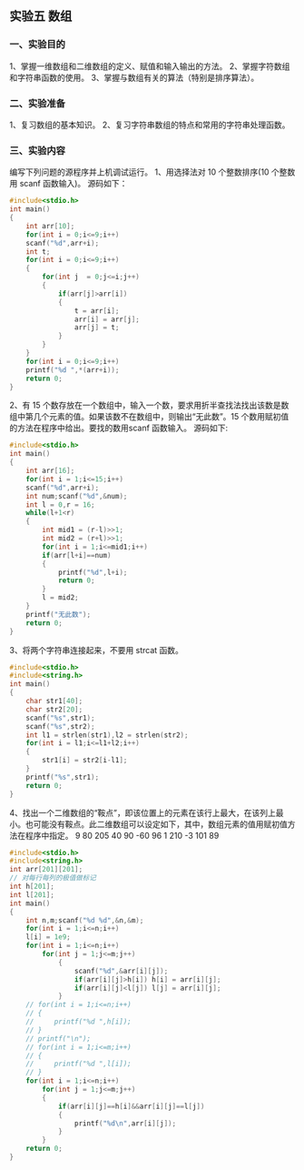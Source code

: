 ## 实验五 数组

### 一、实验目的
1、掌握一维数组和二维数组的定义、赋值和输入输出的方法。
2、掌握字符数组和字符串函数的使用。
3、掌握与数组有关的算法（特别是排序算法）。
### 二、实验准备
1、复习数组的基本知识。
2、复习字符串数组的特点和常用的字符串处理函数。
### 三、实验内容
编写下列问题的源程序并上机调试运行。
1、用选择法对 10 个整数排序(10 个整数用 scanf 函数输入)。
源码如下：
```c++
#include<stdio.h>
int main()
{
    int arr[10];
    for(int i = 0;i<=9;i++)
    scanf("%d",arr+i);
    int t;
    for(int i = 0;i<=9;i++)
    {
        for(int j  = 0;j<=i;j++)
        {
            if(arr[j]>arr[i])
            {
                t = arr[i];
                arr[i] = arr[j];
                arr[j] = t;
            }
        }
    }
    for(int i = 0;i<=9;i++)
    printf("%d ",*(arr+i));
    return 0;
}
```

2、有 15 个数存放在一个数组中，输入一个数，要求用折半查找法找出该数是数组中第几个元素的值。如果该数不在数组中，则输出“无此数”。15 个数用赋初值的方法在程序中给出。要找的数用scanf 函数输入。
源码如下:
```c++
#include<stdio.h>
int main()
{
    int arr[16];
    for(int i = 1;i<=15;i++)
    scanf("%d",arr+i);
    int num;scanf("%d",&num);
    int l = 0,r = 16;
    while(l+1<r)
    {
        int mid1 = (r-l)>>1;
        int mid2 = (r+l)>>1;
        for(int i = 1;i<=mid1;i++)
        if(arr[l+i]==num)
        {
            printf("%d",l+i);
            return 0;
        }
        l = mid2;
    }
    printf("无此数");
    return 0;
}
```
3、将两个字符串连接起来，不要用 strcat 函数。
```c++
#include<stdio.h>
#include<string.h>
int main()
{
    char str1[40];
    char str2[20];
    scanf("%s",str1);
    scanf("%s",str2);
    int l1 = strlen(str1),l2 = strlen(str2);
    for(int i = l1;i<=l1+l2;i++)
    {
        str1[i] = str2[i-l1];
    }
    printf("%s",str1);
    return 0;
}
```
4、找出一个二维数组的“鞍点”，即该位置上的元素在该行上最大，在该列上最小。也可能没有鞍点。此二维数组可以设定如下，其中，数组元素的值用赋初值方法在程序中指定。 
9    80 205 40
90  -60  96  1
210  -3 101 89
```c++
#include<stdio.h>
#include<string.h>
int arr[201][201];
// 对每行每列的极值做标记
int h[201];
int l[201];
int main()
{
    int n,m;scanf("%d %d",&n,&m);
    for(int i = 1;i<=n;i++)
    l[i] = 1e9;
    for(int i = 1;i<=n;i++)
        for(int j = 1;j<=m;j++)
            {
                scanf("%d",&arr[i][j]);
                if(arr[i][j]>h[i]) h[i] = arr[i][j];
                if(arr[i][j]<l[j]) l[j] = arr[i][j];
            }
    // for(int i = 1;i<=n;i++)
    // {
    //     printf("%d ",h[i]);
    // }
    // printf("\n");
    // for(int i = 1;i<=m;i++)
    // {
    //     printf("%d ",l[i]);
    // }
    for(int i = 1;i<=n;i++)
        for(int j = 1;j<=m;j++)
        {
            if(arr[i][j]==h[i]&&arr[i][j]==l[j])
            {
                printf("%d\n",arr[i][j]);
            }
        }
    return 0;
}
```
